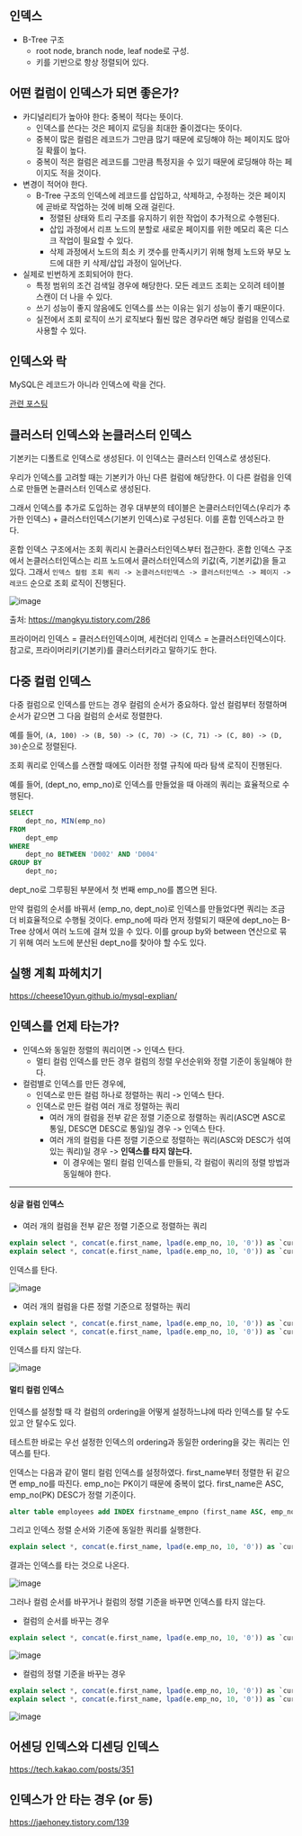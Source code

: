 ## 인덱스

- B-Tree 구조
  - root node, branch node, leaf node로 구성.
  - 키를 기반으로 항상 정렬되어 있다.
 
## 어떤 컬럼이 인덱스가 되면 좋은가?

- 카디널리티가 높아야 한다: 중복이 적다는 뜻이다.
  - 인덱스를 쓴다는 것은 페이지 로딩을 최대한 줄이겠다는 뜻이다.
  - 중복이 많은 컬럼은 레코드가 그만큼 많기 때문에 로딩해야 하는 페이지도 많아질 확률이 높다.
  - 중복이 적은 컬럼은 레코드를 그만큼 특정지을 수 있기 때문에 로딩해야 하는 페이지도 적을 것이다.
- 변경이 적어야 한다.
  - B-Tree 구조의 인덱스에 레코드를 삽입하고, 삭제하고, 수정하는 것은 페이지에 곧바로 작업하는 것에 비해 오래 걸린다.
    - 정렬된 상태와 트리 구조를 유지하기 위한 작업이 추가적으로 수행된다.
    - 삽입 과정에서 리프 노드의 분할로 새로운 페이지를 위한 메모리 혹은 디스크 작업이 필요할 수 있다.
    - 삭제 과정에서 노드의 최소 키 갯수를 만족시키기 위해 형제 노드와 부모 노드에 대한 키 삭제/삽입 과정이 일어난다.
- 실제로 빈번하게 조회되어야 한다.
  - 특정 범위의 조건 검색일 경우에 해당한다. 모든 레코드 조회는 오히려 테이블 스캔이 더 나을 수 있다.
  - 쓰기 성능이 좋지 않음에도 인덱스를 쓰는 이유는 읽기 성능이 좋기 때문이다.
  - 실전에서 조회 로직이 쓰기 로직보다 훨씬 많은 경우라면 해당 컬럼을 인덱스로 사용할 수 있다.

## 인덱스와 락

MySQL은 레코드가 아니라 인덱스에 락을 건다.

[관련 포스팅](https://codeleeks.github.io/blog/posts/database/mysql/MySQL%20%EB%9D%BD%20%ED%8C%8C%ED%97%A4%EC%B9%98%EA%B8%B0.md)


## 클러스터 인덱스와 논클러스터 인덱스

기본키는 디폴트로 인덱스로 생성된다. 이 인덱스는 클러스터 인덱스로 생성된다.

우리가 인덱스를 고려할 때는 기본키가 아닌 다른 컬럼에 해당한다.
이 다른 컬럼을 인덱스로 만들면 논클러스터 인덱스로 생성된다.

그래서 인덱스를 추가로 도입하는 경우 대부분의 테이블은 논클러스터인덱스(우리가 추가한 인덱스) + 클러스터인덱스(기본키 인덱스)로 구성된다.
이를 혼합 인덱스라고 한다.

혼합 인덱스 구조에서는 조회 쿼리시 논클러스터인덱스부터 접근한다.
혼합 인덱스 구조에서 논클러스터인덱스는 리프 노드에서 클러스터인덱스의 키값(즉, 기본키값)을 들고 있다.
그래서 `인덱스 컬럼 조회 쿼리 -> 논클러스터인덱스 -> 클러스터인덱스 -> 페이지 -> 레코드` 순으로 조회 로직이 진행된다.

![image](https://github.com/user-attachments/assets/9423fbaf-a94e-4b56-8ef4-359d363a9bce)

출처: https://mangkyu.tistory.com/286

<MessageBox title='프라이머리 인덱스와 세컨더리 인덱스' level='info'>
  프라이머리 인덱스 = 클러스터인덱스이며, 세컨더리 인덱스 = 논클러스터인덱스이다.
  참고로, 프라이머리키(기본키)를 클러스터키라고 말하기도 한다.
</MessageBox>

## 다중 컬럼 인덱스

다중 컬럼으로 인덱스를 만드는 경우 컬럼의 순서가 중요하다.
앞선 컬럼부터 정렬하며 순서가 같으면 그 다음 컬럼의 순서로 정렬한다.

예를 들어, `(A, 100) -> (B, 50) -> (C, 70) -> (C, 71) -> (C, 80) -> (D, 30)`순으로 정렬된다.

조회 쿼리로 인덱스를 스캔할 때에도 이러한 정렬 규칙에 따라 탐색 로직이 진행된다.

예를 들어, (dept_no, emp_no)로 인덱스를 만들었을 때 아래의 쿼리는 효율적으로 수행된다.
```sql
SELECT 
    dept_no, MIN(emp_no)
FROM
    dept_emp 
WHERE
    dept_no BETWEEN 'D002' AND 'D004'
GROUP BY 
    dept_no;
```

dept_no로 그루핑된 부분에서 첫 번째 emp_no를 뽑으면 된다.

만약 컬럼의 순서를 바꿔서 (emp_no, dept_no)로 인덱스를 만들었다면 쿼리는 조금 더 비효율적으로 수행될 것이다.
emp_no에 따라 먼저 정렬되기 때문에 dept_no는 B-Tree 상에서 여러 노드에 걸쳐 있을 수 있다.
이를 group by와 between 연산으로 묶기 위해 여러 노드에 분산된 dept_no를 찾아야 할 수도 있다.


## 실행 계획 파헤치기

https://cheese10yun.github.io/mysql-explian/

## 인덱스를 언제 타는가?

- 인덱스와 동일한 정렬의 쿼리이면 -> 인덱스 탄다.
  - 멀티 컬럼 인덱스를 만든 경우 컬럼의 정렬 우선순위와 정렬 기준이 동일해야 한다.
- 컬럼별로 인덱스를 만든 경우에,
  - 인덱스로 만든 컬럼 하나로 정렬하는 쿼리 -> 인덱스 탄다.
  - 인덱스로 만든 컬럼 여러 개로 정렬하는 쿼리
    - 여러 개의 컬럼을 전부 같은 정렬 기준으로 정렬하는 쿼리(ASC면 ASC로 통일, DESC면 DESC로 통일)일 경우 -> 인덱스 탄다.
    - 여러 개의 컬럼을 다른 정렬 기준으로 정렬하는 쿼리(ASC와 DESC가 섞여 있는 쿼리)일 경우 -> **인덱스를 타지 않는다.**
      - 이 경우에는 멀티 컬럼 인덱스를 만들되, 각 컬럼이 쿼리의 정렬 방법과 동일해야 한다.

<hr />

#### 싱글 컬럼 인덱스

- 여러 개의 컬럼을 전부 같은 정렬 기준으로 정렬하는 쿼리
```sql
explain select *, concat(e.first_name, lpad(e.emp_no, 10, '0')) as `cursor` from employees as e order by e.first_name, e.emp_no limit 10;
explain select *, concat(e.first_name, lpad(e.emp_no, 10, '0')) as `cursor` from employees as e order by e.first_name DESC, e.emp_no DESC limit 10;
```

인덱스를 탄다.

![image](https://github.com/user-attachments/assets/ec0d08a2-e5c0-46d3-a56f-8b9d7806f1c7)


- 여러 개의 컬럼을 다른 정렬 기준으로 정렬하는 쿼리
```sql
explain select *, concat(e.first_name, lpad(e.emp_no, 10, '0')) as `cursor` from employees as e order by e.first_name, e.emp_no desc limit 10;
explain select *, concat(e.first_name, lpad(e.emp_no, 10, '0')) as `cursor` from employees as e order by e.emp_no desc, e.first_name limit 10;
```

인덱스를 타지 않는다.

![image](https://github.com/user-attachments/assets/4eb5dcf9-3c0d-4f5e-95cc-a1c1fb46f063)


#### 멀티 컬럼 인덱스

인덱스를 설정할 때 각 컬럼의 ordering을 어떻게 설정하느냐에 따라 인덱스를 탈 수도 있고 안 탈수도 있다.

테스트한 바로는 우선 설정한 인덱스의 ordering과 동일한 ordering을 갖는 쿼리는 인덱스를 탄다.

인덱스는 다음과 같이 멀티 컬럼 인덱스를 설정하였다. 
first_name부터 정렬한 뒤 같으면 emp_no를 따진다. emp_no는 PK이기 때문에 중복이 없다.
first_name은 ASC, emp_no(PK) DESC가 정렬 기준이다.

```sql
alter table employees add INDEX firstname_empno (first_name ASC, emp_no DESC) using btree;
```

그리고 인덱스 정렬 순서와 기준에 동일한 쿼리를 실행한다.

```sql
explain select *, concat(e.first_name, lpad(e.emp_no, 10, '0')) as `cursor` from employees as e order by e.first_name, e.emp_no desc limit 10;
```

결과는 인덱스를 타는 것으로 나온다.

![image](https://github.com/user-attachments/assets/c8823f68-f427-4904-9325-2135fdf446be)

그러나 컬럼 순서를 바꾸거나 컬럼의 정렬 기준을 바꾸면 인덱스를 타지 않는다.

- 컬럼의 순서를 바꾸는 경우

```sql
explain select *, concat(e.first_name, lpad(e.emp_no, 10, '0')) as `cursor` from employees as e order by e.emp_no desc, e.first_name limit 10;
```

![image](https://github.com/user-attachments/assets/06c2204e-780e-41d9-b397-f4b29fa6ef99)

- 컬럼의 정렬 기준을 바꾸는 경우

```sql
explain select *, concat(e.first_name, lpad(e.emp_no, 10, '0')) as `cursor` from employees as e order by e.first_name, e.emp_no limit 10;
explain select *, concat(e.first_name, lpad(e.emp_no, 10, '0')) as `cursor` from employees as e order by e.first_name DESC, e.emp_no DESC limit 10;
```

![image](https://github.com/user-attachments/assets/f70c3652-6e67-4611-84c5-a2107dcd68d8)


## 어센딩 인덱스와 디센딩 인덱스

https://tech.kakao.com/posts/351

## 인덱스가 안 타는 경우 (or 등)

https://jaehoney.tistory.com/139

